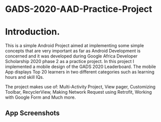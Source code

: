 # GADS-2020-AAD-Practice-Project

# Introduction.
This is a simple Android Project aimed at implementing some simple concepts that are very important as far as Android Development is concerned and it was developed during Google Africa Developer Scholarship 2020 phase 2 as a practice project. In this project I implemented a mobile design of the GADS 2020 Leaderboard. The mobile App displays Top 20 learners in two different categories such as learning hours and skill IQs.

The project makes use of: Multi-Activity Project, View pager, Customizing Toolbar, RecyclerView, Making Network Request using Retrofit, Working with Google Form and Much more.

## App Screenshots
